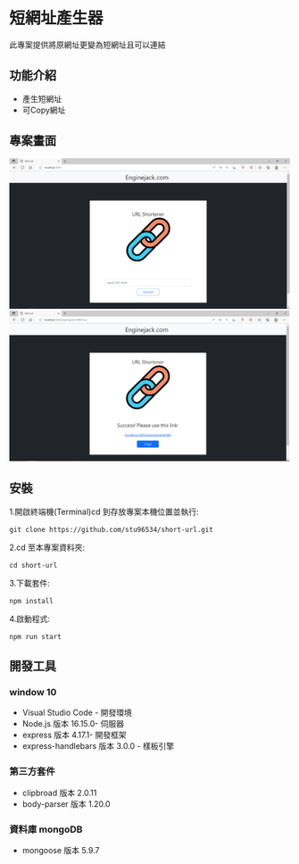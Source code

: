 # 短網址產生器
此專案提供將原網址更變為短網址且可以連結

## 功能介紹
 - 產生短網址
 - 可Copy網址

## 專案畫面

![首頁](https://github.com/stu96534/short-url/blob/main/public/首頁.png)
![短網址](https://github.com/stu96534/short-url/blob/main/public/網址.png)


## 安裝
1.開啟終端機(Terminal)cd 到存放專案本機位置並執行:

```
git clone https://github.com/stu96534/short-url.git
```

2.cd 至本專案資料夾:

```
cd short-url
```

3.下載套件:

```
npm install
```

4.啟動程式:

```
npm run start
```
## 開發工具
### window 10
 - Visual Studio Code - 開發環境
 - Node.js 版本 16.15.0- 伺服器
 - express 版本 4.17.1- 開發框架
 - express-handlebars 版本 3.0.0 - 樣板引擎
 ### 第三方套件
 - clipbroad 版本 2.0.11 
 - body-parser 版本 1.20.0 
  ### 資料庫 mongoDB
 - mongoose 版本 5.9.7 
 

